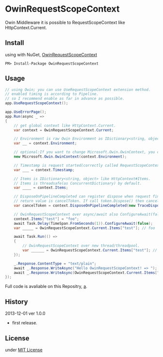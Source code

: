 OwinRequestScopeContext
=======================

Owin Middleware it is possible to RequestScopeContext like HttpContext.Current.

Install
---
using with NuGet, [OwinRequestScopeContext](https://nuget.org/packages/OwinRequestScopeContext/)
```
PM> Install-Package OwinRequestScopeContext
```

Usage
---
```csharp
// using Owin; you can use UseRequestScopeContext extension method.
// enabled timing is according to Pipeline.
// so I recommend enable as far in advance as possible.
app.UseRequestScopeContext();

app.UseErrorPage();
app.Run(async _ =>
{
    // get global context like HttpContext.Current.
    var context = OwinRequestScopeContext.Current;

    // Environment is raw Owin Environment as IDictionary<string, object>.
    var __ = context.Environment;

    // optional:If you want to change Microsoft.Owin.OwinContext, you can wrap.
    new Microsoft.Owin.OwinContext(context.Environment);

    // Timestamp is request started(correctly called RequestScopeContextMiddleware timing).
    var ___ = context.Timestamp;

    // Items is IDictionary<string, object> like HttpContext#Items.
    // Items is threadsafe(as ConcurrentDictionary) by default.
    var ____ = context.Items;

    // DisposeOnPipelineCompleted can register dispose when request finished(correctly RequestScopeContextMiddleware underling Middlewares finished)
    // return value is cancelToken. If call token.Dispose() then canceled register.
    var cancelToken = context.DisposeOnPipelineCompleted(new TraceDisposable());

    // OwinRequestScopeContext over async/await also ConfigureAwait(false)
    context.Items["test"] = "foo";
    await Task.Delay(TimeSpan.FromSeconds(1)).ConfigureAwait(false);
    var _____ = OwinRequestScopeContext.Current.Items["test"]; // foo

    await Task.Run(() =>
    {
        // OwinRequestScopeContext over new thread/threadpool.
        var ______ = OwinRequestScopeContext.Current.Items["test"]; // foo
    });

    _.Response.ContentType = "text/plain";
    await _.Response.WriteAsync("Hello OwinRequestScopeContext! => ");
    await _.Response.WriteAsync(OwinRequestScopeContext.Current.Items["test"] as string); // render foo
});
```

Full code is avaliable on this Repositry, [a](https://github.com/neuecc/OwinRequestScopeContext/tree/master/OwinRequestScopeContext.Sample.SelfHost).

History
---
2013-12-01 ver 1.0.0
* first release.

License
---
under [MIT License](http://opensource.org/licenses/MIT)